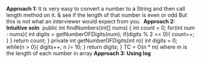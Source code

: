 **Approach 1:**
It is very easy to convert a number to a String and then call length method on it. & see if the length of that number is even or odd But this is not what an interviewer would expect from you.
​
**Approach 2: Intuitive soln**
​
public int findNumbers(int[] nums) {
int count = 0;
for(int num : nums){
int digits = getNumberOFDigits(num);
if(digits % 2 == 0){
count++;
}
}
return count;
}
private int getNumberOFDigits(int n){
int digits = 0;
while(n > 0){
digits++;
n /= 10;
}
return digits;
}
TC = O(n * m) where m is the length of each number in array
**Approach 3: Using log**